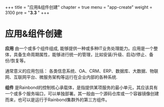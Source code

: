 +++
title = "应用&组件创建"
chapter = true
menu = "app-create"
weight = 3100
pre = "<b>3.3 </b>"
+++

# 应用&组件创建

**应用** 由一个或多个组件组成, 能够提供一种或多种IT业务处理能力。应用是一个整体，具备生命周期属性，能够进行统一的管理，比如安装/升级、启动/停止、备份/恢复等。


通常意义的应用包括：
各类信息系统、OA、CRM、ERP、数据库、大数据、物联网、互联网平台、微服务架构等运行在企业内部的各种系统.



**组件** 是Rainbond的控制核心承载体，是指提供某项服务的最小单元，其应该具有一个或多个服务端口，可以单独部署。其一般由一个源码仓库或一个容器镜像创建而来，也可以是运行于Rainbond集群外的第三方组件。

